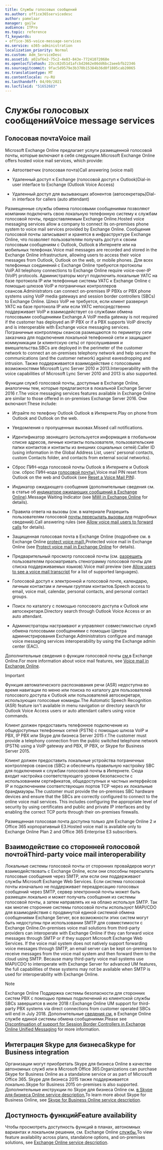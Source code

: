 ```yaml
---
title: Службы голосовых сообщений
ms.author: office365servicedesc
author: pamelaar
manager: gailw
audience: ITPro
ms.topic: reference
f1_keywords:
- office-365-voice-message-services
ms.service: o365-administration
localization_priority: Normal
ms.custom: Adm_ServiceDesc
ms.assetid: a02af6e2-75c2-4e83-843e-77241072068e
ms.openlocfilehash: 23cc82d51d1afcbd2662e86dd6bc2aeebfb22346
ms.sourcegitcommit: 9fac5d9579e3b370b15384b36d0f1805cab20065
ms.translationtype: MT
ms.contentlocale: ru-RU
ms.lasthandoff: 04/09/2021
ms.locfileid: "51652683"
---
```

# <a name="voice-message-services"></a><span data-ttu-id="5574a-102">Службы голосовых сообщений</span><span class="sxs-lookup"><span data-stu-id="5574a-102">Voice message services</span></span>

## <a name="voice-mail"></a><span data-ttu-id="5574a-103">Голосовая почта</span><span class="sxs-lookup"><span data-stu-id="5574a-103">Voice mail</span></span>

<span data-ttu-id="5574a-104">Microsoft Exchange Online предлагает услуги размещенной голосовой почты, которые включают в себя следующее.</span><span class="sxs-lookup"><span data-stu-id="5574a-104">Microsoft Exchange Online offers hosted voice mail services, which provide:</span></span>
  
- <span data-ttu-id="5574a-105">Автоответчик (голосовая почта)</span><span class="sxs-lookup"><span data-stu-id="5574a-105">Call answering (voice mail)</span></span>
    
- <span data-ttu-id="5574a-106">Удаленный доступ к Exchange (голосовой доступ к Outlook)</span><span class="sxs-lookup"><span data-stu-id="5574a-106">Dial-in user interface to Exchange (Outlook Voice Access)</span></span>
    
- <span data-ttu-id="5574a-107">Удаленный доступ для вызывающих абонентов (автосекретарь)</span><span class="sxs-lookup"><span data-stu-id="5574a-107">Dial-in interface for callers (auto attendant)</span></span>
    
<span data-ttu-id="5574a-108">Размещенные службы обмена голосовыми сообщениями позволяют компании подключить свою локальную телефонную систему к службам голосовой почты, предоставляемым Exchange Online.</span><span class="sxs-lookup"><span data-stu-id="5574a-108">Hosted voice messaging services allow a company to connect its on-premises phone system to voice mail services provided by Exchange Online.</span></span> <span data-ttu-id="5574a-109">Сообщения голосовой почты записывают и хранятся в инфраструктуре Exchange Online, что позволяет пользователям получать доступ к своим голосовым сообщениям с Outlook, Outlook в Интернете или на мобильных телефонах.</span><span class="sxs-lookup"><span data-stu-id="5574a-109">Voice mail messages are recorded and stored in the Exchange Online infrastructure, allowing users to access their voice messages from Outlook, Outlook on the web, or mobile phones.</span></span> <span data-ttu-id="5574a-110">Для всех телефонных соединений с Exchange Online требуются протоколы VoIP.</span><span class="sxs-lookup"><span data-stu-id="5574a-110">All telephony connections to Exchange Online require voice-over-IP (VoIP) protocols.</span></span> <span data-ttu-id="5574a-111">Администраторы могут подключить локальные УАТС на базе протокола IP или телефонные системы УАТС к Exchange Online с помощью шлюзов VoIP и пограничных контроллеров сеансов.</span><span class="sxs-lookup"><span data-stu-id="5574a-111">Administrators can connect on-premises IP PBXs or PBX phone systems using VoIP media gateways and session border controllers (SBCs) to Exchange Online.</span></span> <span data-ttu-id="5574a-112">Шлюз VoIP не требуется, если клиент развернул УАТС на базе протокола IP или если УАТС непосредственно поддерживает VoIP и взаимодействует со службами обмена голосовыми сообщениями Exchange.</span><span class="sxs-lookup"><span data-stu-id="5574a-112">A VoIP media gateway is not required if the customer has deployed an IP PBX or if a PBX supports VoIP directly and is interoperable with Exchange voice messaging services.</span></span> <span data-ttu-id="5574a-113">Пограничные контроллеры сеансов размещаются по периметру сети заказчика для подключения локальной телефонной сети и защищают коммуникации (и клиентскую сеть) от прослушивания и вмешательства.</span><span class="sxs-lookup"><span data-stu-id="5574a-113">SBCs are deployed in the perimeter of the customer network to connect an on-premises telephony network and help secure the communications (and the customer network) against eavesdropping and intrusion.</span></span> <span data-ttu-id="5574a-114">Также поддерживается взаимодействие с голосовыми возможностями Microsoft Lync Server 2010 и 2013.</span><span class="sxs-lookup"><span data-stu-id="5574a-114">Interoperability with the voice capabilities of Microsoft Lync Server 2010 and 2013 is also supported.</span></span>
  
<span data-ttu-id="5574a-115">Функции служб голосовой почты, доступные в Exchange Online, аналогичны тем, которые предлагаются в локальной Exchange Server 2016 г.</span><span class="sxs-lookup"><span data-stu-id="5574a-115">The voice messaging services features available in Exchange Online are similar to those offered in on-premises Exchange Server 2016.</span></span> <span data-ttu-id="5574a-116">Они включают:</span><span class="sxs-lookup"><span data-stu-id="5574a-116">These include:</span></span>
  
- <span data-ttu-id="5574a-117">Играйте по телефону Outlook Outlook в Интернете.</span><span class="sxs-lookup"><span data-stu-id="5574a-117">Play on phone from Outlook and Outlook on the web.</span></span>
    
- <span data-ttu-id="5574a-118">Уведомления о пропущенных вызовах.</span><span class="sxs-lookup"><span data-stu-id="5574a-118">Missed call notifications.</span></span>
    
- <span data-ttu-id="5574a-119">Идентификатор звонящего (используется информация в глобальном списке адресов, личные контакты пользователя, пользовательские папки контактов и контакты из внешних социальных сетей).</span><span class="sxs-lookup"><span data-stu-id="5574a-119">Caller ID (using information in the Global Address List, users' personal contacts, custom Contacts folder, and contacts from external social networks).</span></span>
    
- <span data-ttu-id="5574a-120">Сброс ПИН-кода голосовой почты Outlook в Интернете и Outlook (см. сброс ПИН-кода [голосовой почты).](/exchange/voice-mail-unified-messaging/set-outlook-voice-access-pin-security/reset-a-voice-mail-pin)</span><span class="sxs-lookup"><span data-stu-id="5574a-120">Voice mail PIN reset from Outlook on the web and Outlook (see [Reset a Voice Mail PIN](/exchange/voice-mail-unified-messaging/set-outlook-voice-access-pin-security/reset-a-voice-mail-pin)).</span></span>
    
- <span data-ttu-id="5574a-121">Индикатор ожидающего сообщения (дополнительные сведения см. в статье об [индикаторе ожидающих сообщений в Exchange Online](/exchange/voice-mail-unified-messaging/set-up-client-voice-mail-features/mwi-in-exchange-online)).</span><span class="sxs-lookup"><span data-stu-id="5574a-121">Message Waiting Indicator (see [MWI in Exchange Online](/exchange/voice-mail-unified-messaging/set-up-client-voice-mail-features/mwi-in-exchange-online) for details).</span></span> 
    
- <span data-ttu-id="5574a-122">Правила ответа на вызовы (см. в материале Разрешить пользователям голосовой [почты пересылать вызовы для](/exchange/voice-mail-unified-messaging/set-up-client-voice-mail-features/allow-voice-mail-users-to-forward-calls) подробных сведений).</span><span class="sxs-lookup"><span data-stu-id="5574a-122">Call answering rules (see [Allow voice mail users to forward calls](/exchange/voice-mail-unified-messaging/set-up-client-voice-mail-features/allow-voice-mail-users-to-forward-calls) for details).</span></span>
    
- <span data-ttu-id="5574a-123">Защищенная голосовая почта в Exchange Online (подробнее см. в Exchange Online [protect voice mail).](/exchange/voice-mail-unified-messaging/set-up-client-voice-mail-features/protect-voice-mail)</span><span class="sxs-lookup"><span data-stu-id="5574a-123">Protected voice mail in Exchange Online (see [Protect voice mail in Exchange Online](/exchange/voice-mail-unified-messaging/set-up-client-voice-mail-features/protect-voice-mail) for details).</span></span>
    
- <span data-ttu-id="5574a-124">Предварительный просмотр голосовой почты (см. [разрешить](/exchange/voice-mail-unified-messaging/set-up-client-voice-mail-features/allow-users-to-see-a-voice-mail-transcript) пользователям просматривать стенограмму голосовой почты для списка поддерживаемых языков).</span><span class="sxs-lookup"><span data-stu-id="5574a-124">Voice mail preview (see [Allow users to see a voice mail transcript](/exchange/voice-mail-unified-messaging/set-up-client-voice-mail-features/allow-users-to-see-a-voice-mail-transcript) for a list of supported languages).</span></span>
    
- <span data-ttu-id="5574a-125">Голосовой доступ к электронной и голосовой почте, календарю, личным контактам и личным группам контактов.</span><span class="sxs-lookup"><span data-stu-id="5574a-125">Speech access to email, voice mail, calendar, personal contacts, and personal contact groups.</span></span>
    
- <span data-ttu-id="5574a-126">Поиск по каталогу с помощью голосового доступа к Outlook или автосекретаря.</span><span class="sxs-lookup"><span data-stu-id="5574a-126">Directory search through Outlook Voice Access or an auto attendant.</span></span>
    
- <span data-ttu-id="5574a-127">Администраторы настраивают и управляют совместимостью служб обмена голосовыми сообщениями с помощью Центра администрирования Exchange.</span><span class="sxs-lookup"><span data-stu-id="5574a-127">Administrators configure and manage voice messaging services interoperability by using the Exchange admin center (EAC).</span></span>
    
<span data-ttu-id="5574a-128">Дополнительные сведения о функции голосовой почты [см.](/exchange/voice-mail-unified-messaging/voice-mail-unified-messaging)в Exchange Online.</span><span class="sxs-lookup"><span data-stu-id="5574a-128">For more information about voice mail features, see [Voice mail in Exchange Online](/exchange/voice-mail-unified-messaging/voice-mail-unified-messaging).</span></span>
  
> [!IMPORTANT]
> <span data-ttu-id="5574a-129">Функция автоматического распознавания речи (ASR) недоступна во время навигации по меню или поиска по каталогу для пользователей голосового доступа к Outlook или пользователей автосекретаря, использующих голосовые команды.</span><span class="sxs-lookup"><span data-stu-id="5574a-129">The Automatic Speech Recognition (ASR) feature isn't available in menu navigation or directory search for Outlook Voice Access users or auto attendant callers using voice commands.</span></span> 
>
> <span data-ttu-id="5574a-130">Клиент должен предоставить телефонное подключение из общедоступных телефонных сетей (PSTN) с помощью шлюза VoIP и PBX, IP PBX или Skype для бизнеса Server 2015 г.</span><span class="sxs-lookup"><span data-stu-id="5574a-130">The customer must provide a telephony connection from the public switched telephone network (PSTN) using a VoIP gateway and PBX, IP PBX, or Skype for Business Server 2015.</span></span> 
>
> <span data-ttu-id="5574a-p103">Клиент должен предоставить локальные устройства пограничных контроллеров сеансов (SBC) и обеспечить правильную настройку SBC для подключения к службам голосовой почты в Интернете. Сюда входит настройка соответствующего уровня безопасности с использованием сертификатов, общедоступных и частных интерфейсов IP и подключением соответствующих портов TCP через их локальные брандмауэры.</span><span class="sxs-lookup"><span data-stu-id="5574a-p103">The customer must provide the on-premises SBC hardware devices and ensure that the SBCs are correctly configured to connect to the online voice mail services. This includes configuring the appropriate level of security by using certificates and public and private IP interfaces and by enabling the correct TCP ports through their on-premises firewalls.</span></span> 
>
> <span data-ttu-id="5574a-133">Размещенная голосовая почта доступна только для Exchange Online 2 и Office 365 корпоративный E3.</span><span class="sxs-lookup"><span data-stu-id="5574a-133">Hosted voice mail is available only to Exchange Online Plan 2 and Office 365 Enterprise E3 subscribers.</span></span> 
  
## <a name="third-party-voice-mail-interoperability"></a><span data-ttu-id="5574a-134">Взаимодействие со сторонней голосовой почтой</span><span class="sxs-lookup"><span data-stu-id="5574a-134">Third-party voice mail interoperability</span></span>

<span data-ttu-id="5574a-p104">Локальные системы голосовой почты от сторонних провайдеров могут взаимодействовать с Exchange Online, если они способны пересылать голосовые сообщения через SMTP, или если они поддерживают службы Microsoft Exchange Web Services. Если система голосовой почты изначально не поддерживает переадресацию голосовых сообщений через SMTP, сервер электронной почты может быть размещен локально и может получать сообщения из системы голосовой почты, а затем направлять их на облако используя SMTP. Так как многие сторонние системы голосовой почты используют MAPI/CDO для взаимодействия с продвинутой единой системой обмена сообщениями Exchange Server, все возможности этих систем могут быть недоступны при использовании SMTP для совместимости с Exchange Online.</span><span class="sxs-lookup"><span data-stu-id="5574a-p104">On-premises voice mail solutions from third-party providers can interoperate with Exchange Online if they can forward voice messages through SMTP or if they support Microsoft Exchange Web Services. If the voice mail system does not natively support forwarding voice messages through SMTP, an email server can be kept on-premises to receive messages from the voice mail system and then forward them to the cloud using SMTP. Because many third-party voice mail systems use MAPI/CDO to interoperate with Exchange Server for advanced UM features, the full capabilities of these systems may not be available when SMTP is used for interoperability with Exchange Online.</span></span>
  
> [!NOTE]
> <span data-ttu-id="5574a-138">Exchange Online Поддержка системы безопасности для сторонних систем PBX с помощью прямых подключений из клиентской службы SBCs завершится в июле 2018 г.</span><span class="sxs-lookup"><span data-stu-id="5574a-138">Exchange Online UM support for third-party PBX systems via direct connections from customer operated SBCs will end in July 2018.</span></span> <span data-ttu-id="5574a-139">Дополнительные [сведения см.](https://techcommunity.microsoft.com/t5/Exchange-Team-Blog/Discontinuation-of-support-for-Session-Border-Controllers-in/ba-p/607117) в Exchange Online службе единой системы обмена сообщениями.</span><span class="sxs-lookup"><span data-stu-id="5574a-139">Please see [Discontinuation of support for Session Border Controllers in Exchange Online Unified Messaging](https://techcommunity.microsoft.com/t5/Exchange-Team-Blog/Discontinuation-of-support-for-Session-Border-Controllers-in/ba-p/607117) for more information.</span></span> 
  
## <a name="skype-for-business-integration"></a><span data-ttu-id="5574a-140">Интеграция Skype для бизнеса</span><span class="sxs-lookup"><span data-stu-id="5574a-140">Skype for Business integration</span></span>

<span data-ttu-id="5574a-141">Организации могут приобретать Skype для бизнеса Online в качестве автономных служб или в Microsoft Office 365.</span><span class="sxs-lookup"><span data-stu-id="5574a-141">Organizations can purchase Skype for Business Online as a standalone service or as part of Microsoft Office 365.</span></span> <span data-ttu-id="5574a-142">Skype для бизнеса 2015 также поддерживается локально.</span><span class="sxs-lookup"><span data-stu-id="5574a-142">Skype for Business 2015 on-premises is also supported.</span></span> <span data-ttu-id="5574a-143">Дополнительные инструкции по Skype для бизнеса Online см. [в Skype для бизнеса Online service description.](../skype-for-business-online-service-description/skype-for-business-online-service-description.md)</span><span class="sxs-lookup"><span data-stu-id="5574a-143">To learn more about Skype for Business Online, see [Skype for Business Online service description](../skype-for-business-online-service-description/skype-for-business-online-service-description.md).</span></span>
  
## <a name="feature-availability"></a><span data-ttu-id="5574a-144">Доступность функций</span><span class="sxs-lookup"><span data-stu-id="5574a-144">Feature availability</span></span>

<span data-ttu-id="5574a-145">Чтобы просмотреть доступность функций в планах, автономных вариантах и локальном решении, см. Exchange Online [службы.](exchange-online-service-description.md)</span><span class="sxs-lookup"><span data-stu-id="5574a-145">To view feature availability across plans, standalone options, and on-premises solutions, see [Exchange Online service description](exchange-online-service-description.md).</span></span>
